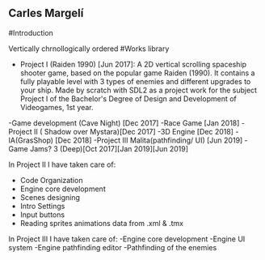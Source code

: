 ## Carles Margelí

#Introduction


Vertically chrnollogically ordered
#Works library

 - Project I (Raiden 1990) [Jun 2017]: A 2D vertical scrolling spaceship shooter game, based on the popular game Raiden (1990). It contains a fully playable level with 3 types of enemies and different upgrades to your ship. Made by scratch with SDL2 as a project work for the subject Project I of the Bachelor's Degree of Design and Development of Videogames, 1st year.

-Game development (Cave Night) [Dec 2017]
-Race Game [Jan 2018]
-Project II ( Shadow over Mystara)[Dec 2017]
-3D Engine [Dec 2018]
-IA(GrasShop) [Dec 2018]
-Project III Malita(pathfinding/ UI) [Jun 2019]
-Game Jams? 3 (Deep)[Oct 2017][Jan 2019][Jun 2019]

In Project II I have taken care of: 

  - Code Organization
  - Engine core development
  - Scenes designing
  - Intro Settings
  - Input buttons
  - Reading sprites animations data from .xml & .tmx

In Project III I have taken care of:
  -Engine core development
  -Engine UI system
  -Engine pathfinding editor
  -Pathfinding of the enemies
